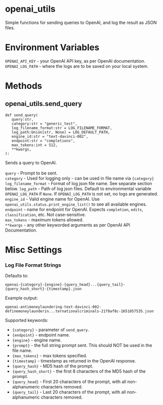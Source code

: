 # openai_utils
 Simple functions for sending queries to OpenAI, and log the result as JSON files.


# Environment Variables

`OPENAI_API_KEY` - your OpenAI API key, as per OpenAI documentation.\
`OPENAI_LOG_PATH` - where the logs are to be saved on your local system.



# Methods

## openai_utils.send_query
 ```
 def send_query(
    query:str,
    category:str = "generic_test",
    log_filename_format:str = LOG_FILENAME_FORMAT,
    log_path:Union[str, None] = LOG_DEFAULT_PATH,
    engine_id:str = "text-davinci-002",
    endpoint:str = "completions",
    max_tokens:int = 512,
    **kwargs,
 ):
 ```

 Sends a query to OpenAI. \
 \
 `query` - Prompt to be sent. \
 `category` - Used for logging only - can be used in file name via `{category}`\
 `log_filename_format` - Format of log json file name. See separate section below.
 `log_path` - Path of log json files. Default to environmental variable `OPENAI_LOG_PATH` if `None`. If `OPENAI_LOG_PATH` is not set, no logs are generated.\
 `engine_id` - Valid engine name for OpenAI. Use `openai_utils.status.print_engine_list()` to see all available engines.\
 `endpoint` - name for endpoint for OpenAI. Expects `completion`, `edits`, `classification`, etc. Not case-sensitive.\
 `max_tokens` - maximum tokens allowed.\
 `**kwargs` - any other keyworded arguments as per OpenAI API Documentation.

# Misc Settings

### Log File Format Strings

 Defaults to:
 ```
 openai-{category}-{engine}-{query_head}...{query_tail}-{query_hash_short}-{timestamp}.json
 ```

 Example output:
 ```
 openai-antimoneylaundering-text-davinci-002-definemoneylaunderin...ternationalcriminals-21f8af8c-1651057535.json
 ```

 Supported keywords:

 - `{category}` - parameter of `send_query`.
 - `{endpoint}` - endpoint name.
 - `{engine}` - engine name.
 - `{prompt}` - the full string prompt sent. This should NOT be used in the file name.
 - `{max_tokens}` - max tokens specified.
 - `{timestamp}` - timestamp as returned in the OpenAI response.
 - `{query_hash}` - MD5 hash of the prompt.
 - `{query_hash_short}` - the first 8 characters of the MD5 hash of the prompt.
 - `{query_head}` - First 20 characters of the prompt, with all non-alphanumeric characters removed.
 - `{query_tail}` - Last 20 characters of the prompt, with all non-alphanumeric characters removed.
 
